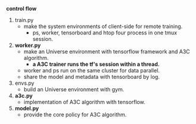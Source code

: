 **control flow**
1. train.py
    - make the system environments of client-side for remote training.
        - ps, worker, tensorboard and htop four process in one tmux session.
2. **worker.py**
    - make an Universe environment with tensorflow framework and A3C algorithm.
        - **a A3C trainer runs the tf's session within a thread.**
    - worker and ps run on the same cluster for data parallel.
    - share the model and metadata with tensorboard by log.
3. envs.py
    - build an Universe environment with gym.
4. **a3c.py**
    - implementation of A3C algorithm with tensorflow.
5. **model.py**
    - provide the core policy for A3C algorithm.